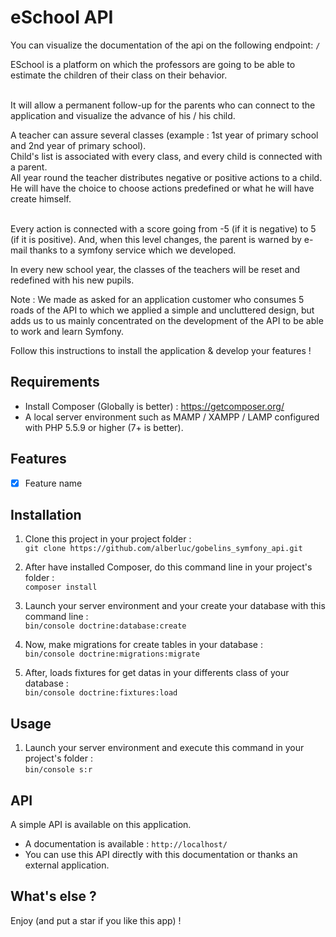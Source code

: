 # eSchool API


You can visualize the documentation of the api on the following endpoint: `/`

ESchool is a platform on which the professors are going to be able to estimate the children of their class on their behavior. <br><br>

It will allow a permanent follow-up for the parents who can connect to the application and visualize the advance of his / his child.

A teacher can assure several classes (example : 1st year of primary school and 2nd year of primary school). <br>
Child's list is associated with every class, and every child is connected with a parent. <br>
All year round the teacher distributes negative or positive actions to a child. He will have the choice to choose actions predefined or what he will have create himself. <br><br>

Every action is connected with a score going from -5 (if it is negative) to 5 (if it is positive). 
And, when this level changes, the parent is warned by e-mail thanks to a symfony service which we developed.

In every new school year, the classes of the teachers will be reset and redefined with his new pupils.

Note : We made as asked for an application customer who consumes 5 roads of the API to which we applied a simple and uncluttered design, but adds us to us mainly concentrated on the development of the API to be able to work and learn Symfony.


Follow this instructions to install the application & develop your features !


## Requirements

- Install Composer (Globally is better) : https://getcomposer.org/
- A local server environment such as MAMP / XAMPP / LAMP configured with PHP 5.5.9 or higher (7+ is better).

## Features

- [x] Feature name

## Installation

1. Clone this project in your project folder : <br>
`git clone https://github.com/alberluc/gobelins_symfony_api.git`

2. After have installed Composer, do this command line in your project's folder : <br>
`composer install`

3. Launch your server environment and your create your database with this command line : <br>
`bin/console doctrine:database:create`

4. Now, make migrations for create tables in your database : <br>
`bin/console doctrine:migrations:migrate`

5. After, loads fixtures for get datas in your differents class of your database : <br>
`bin/console doctrine:fixtures:load`


## Usage

1. Launch your server environment and execute this command in your project's folder : <br>
`bin/console s:r`


## API

A simple API is available on this application.

- A documentation is available : `http://localhost/`
- You can use this API directly with this documentation or thanks an external application.


## What's else ?

Enjoy (and put a star if you like this app) !
